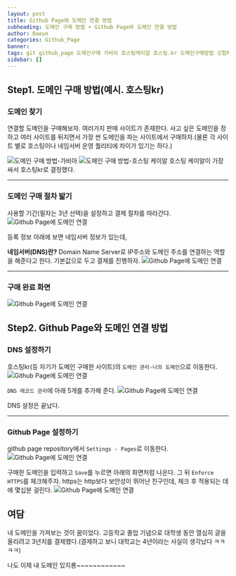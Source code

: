 ```yaml
---
layout: post
title: Github Page에 도메인 연결 방법
subheading: 도메인 구매 방법 + Github Page와 도메인 연결 방법 
author: Daeun
categories: Github_Page
banner:
tags: git github_page 도메인구매 가비아 호스팅케이알 호스팅.kr 도메인구매방법 깃헙페이지
sidebar: []
---
```


## Step1. 도메인 구매 방법(예시. 호스팅kr)
### 도메인 찾기
연결할 도메인을 구매해보자. 여러가지 판매 사이트가 존재한다. 사고 싶은 도메인을 정하고 여러 사이트를 뒤지면서 가장 싼 도메인을 파는 사이트에서 구매하자.(물론 각 사이트 별로 호스팅이나 네임서버 운영 퀄리티에 차이가 있기는 하다.)

![도메인 구매 방법-가비아](https://user-images.githubusercontent.com/79370538/208103266-79423052-1319-4e34-a169-c9a813b66827.png)
![도메인 구매 방법-호스팅 케이알](https://user-images.githubusercontent.com/79370538/208103395-ce234c49-60cb-4353-9aaf-92bc03bc52d5.png)
호스팅 케이알이 가장 싸서 호스팅kr로 결정했다.

---
### 도메인 구매 절차 밟기
사용할 기간(필자는 3년 선택)을 설정하고 결제 절차를 따라간다.
![Github Page에 도메인 연결](https://user-images.githubusercontent.com/79370538/208103949-116790d3-c174-414d-a1a0-d5cfb629328a.png)

등록 정보 아래에 보면 네임서버 정보가 있는데,

**네임서버(DNS)란?** 
Domain Name Server로 IP주소와 도메인 주소를 연결하는 역할을 해준다고 한다. 기본값으로 두고 결제를 진행하자.
![Github Page에 도메인 연결](https://user-images.githubusercontent.com/79370538/208104162-aed432e2-3a84-4113-9d24-7022d7d353e3.png)

---
### 구매 완료 화면 
![Github Page에 도메인 연결](https://user-images.githubusercontent.com/79370538/208105222-1ae50ab5-20cf-43af-951b-b6b555ef0bbe.png)


## Step2. Github Page와 도메인 연결 방법
### DNS 설정하기
호스팅kr(등 자기가 도메인 구매한 사이트)의 `도메인 관리-나의 도메인`으로 이동한다.
![Github Page에 도메인 연결](https://user-images.githubusercontent.com/79370538/208109460-f49c4bc7-1247-42d5-a818-1d12d4963bd6.png)

`DNS 레코드 관리`에 아래 5개를 추가해 준다.
![Github Page에 도메인 연결](https://user-images.githubusercontent.com/79370538/208109605-93e4af65-8ccd-4572-93cb-7bb35a78b20d.png)

DNS 설정은 끝났다.

---
### Github Page 설정하기

github page repository에서 `Settings - Pages`로 이동한다.
![Github Page에 도메인 연결](https://user-images.githubusercontent.com/79370538/208109744-e51f1d0d-08fe-4d9e-983e-51297bf808b7.png)

구매한 도메인을 입력하고 `Save`를 누르면 아래의 화면처럼 나온다.
그 뒤 `Enforce HTTPS`를 체크해주자. https는 http보다 보안성이 뛰어난 친구인데, 체크 후 적용되는 데에 몇십분 걸린다.
![Github Page에 도메인 연결](https://user-images.githubusercontent.com/79370538/208109842-4aef24b7-1977-41ef-a3e9-17604c318b21.png)

## 여담
내 도메인을 가져보는 것이 꿈이었다. 고등학교 졸업 기념으로 대학생 동안 열심히 글을 올리려고 3년치를 결제했다.(결제하고 보니 대학교는 4년이라는 사실이 생각났다 ㅋㅋㅋㅋ) 

나도 이제 내 도메인 있지롱~~~~~~~~~~~~
